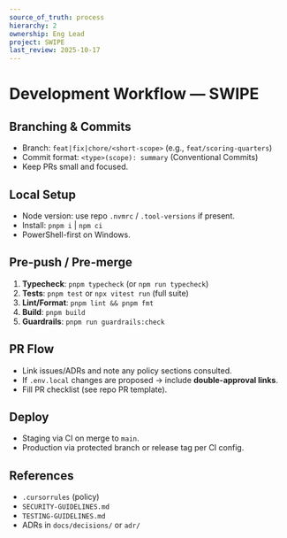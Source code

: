 ```yaml
---
source_of_truth: process
hierarchy: 2
ownership: Eng Lead
project: SWIPE
last_review: 2025-10-17
---
```


# Development Workflow — SWIPE

## Branching & Commits
- Branch: `feat|fix|chore/<short-scope>` (e.g., `feat/scoring-quarters`)
- Commit format: `<type>(scope): summary` (Conventional Commits)
- Keep PRs small and focused.

## Local Setup
- Node version: use repo `.nvmrc` / `.tool-versions` if present.
- Install: `pnpm i` | `npm ci`
- PowerShell-first on Windows.

## Pre-push / Pre-merge
1. **Typecheck**: `pnpm typecheck` (or `npm run typecheck`)
2. **Tests**: `pnpm test` or `npx vitest run` (full suite)
3. **Lint/Format**: `pnpm lint && pnpm fmt`
4. **Build**: `pnpm build`
5. **Guardrails**: `pnpm run guardrails:check`

## PR Flow
- Link issues/ADRs and note any policy sections consulted.
- If `.env.local` changes are proposed → include **double-approval links**.
- Fill PR checklist (see repo PR template).

## Deploy
- Staging via CI on merge to `main`.
- Production via protected branch or release tag per CI config.

## References
- `.cursorrules` (policy)
- `SECURITY-GUIDELINES.md`
- `TESTING-GUIDELINES.md`
- ADRs in `docs/decisions/` or `adr/`
